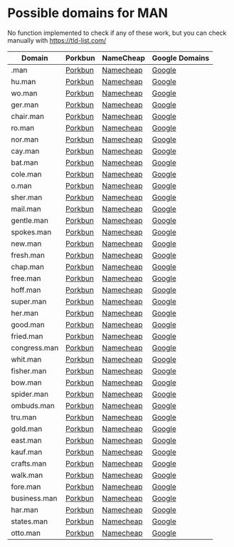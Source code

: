 # Possible domains for MAN

No function implemented to check if any of these work, but you can check manually with https://tld-list.com/

| Domain | Porkbun | NameCheap | Google Domains |
|---|---|---|---|
| .man | [Porkbun](https://porkbun.com/checkout/search?prb=e814663da1&tlds=&idnLanguage=&search=search&q=.man) | [Namecheap](https://www.namecheap.com/domains/registration/results/?domain=.man) | [Google](https://domains.google.com/registrar/search?searchTerm=.man) |
| hu.man | [Porkbun](https://porkbun.com/checkout/search?prb=e814663da1&tlds=&idnLanguage=&search=search&q=hu.man) | [Namecheap](https://www.namecheap.com/domains/registration/results/?domain=hu.man) | [Google](https://domains.google.com/registrar/search?searchTerm=hu.man) |
| wo.man | [Porkbun](https://porkbun.com/checkout/search?prb=e814663da1&tlds=&idnLanguage=&search=search&q=wo.man) | [Namecheap](https://www.namecheap.com/domains/registration/results/?domain=wo.man) | [Google](https://domains.google.com/registrar/search?searchTerm=wo.man) |
| ger.man | [Porkbun](https://porkbun.com/checkout/search?prb=e814663da1&tlds=&idnLanguage=&search=search&q=ger.man) | [Namecheap](https://www.namecheap.com/domains/registration/results/?domain=ger.man) | [Google](https://domains.google.com/registrar/search?searchTerm=ger.man) |
| chair.man | [Porkbun](https://porkbun.com/checkout/search?prb=e814663da1&tlds=&idnLanguage=&search=search&q=chair.man) | [Namecheap](https://www.namecheap.com/domains/registration/results/?domain=chair.man) | [Google](https://domains.google.com/registrar/search?searchTerm=chair.man) |
| ro.man | [Porkbun](https://porkbun.com/checkout/search?prb=e814663da1&tlds=&idnLanguage=&search=search&q=ro.man) | [Namecheap](https://www.namecheap.com/domains/registration/results/?domain=ro.man) | [Google](https://domains.google.com/registrar/search?searchTerm=ro.man) |
| nor.man | [Porkbun](https://porkbun.com/checkout/search?prb=e814663da1&tlds=&idnLanguage=&search=search&q=nor.man) | [Namecheap](https://www.namecheap.com/domains/registration/results/?domain=nor.man) | [Google](https://domains.google.com/registrar/search?searchTerm=nor.man) |
| cay.man | [Porkbun](https://porkbun.com/checkout/search?prb=e814663da1&tlds=&idnLanguage=&search=search&q=cay.man) | [Namecheap](https://www.namecheap.com/domains/registration/results/?domain=cay.man) | [Google](https://domains.google.com/registrar/search?searchTerm=cay.man) |
| bat.man | [Porkbun](https://porkbun.com/checkout/search?prb=e814663da1&tlds=&idnLanguage=&search=search&q=bat.man) | [Namecheap](https://www.namecheap.com/domains/registration/results/?domain=bat.man) | [Google](https://domains.google.com/registrar/search?searchTerm=bat.man) |
| cole.man | [Porkbun](https://porkbun.com/checkout/search?prb=e814663da1&tlds=&idnLanguage=&search=search&q=cole.man) | [Namecheap](https://www.namecheap.com/domains/registration/results/?domain=cole.man) | [Google](https://domains.google.com/registrar/search?searchTerm=cole.man) |
| o.man | [Porkbun](https://porkbun.com/checkout/search?prb=e814663da1&tlds=&idnLanguage=&search=search&q=o.man) | [Namecheap](https://www.namecheap.com/domains/registration/results/?domain=o.man) | [Google](https://domains.google.com/registrar/search?searchTerm=o.man) |
| sher.man | [Porkbun](https://porkbun.com/checkout/search?prb=e814663da1&tlds=&idnLanguage=&search=search&q=sher.man) | [Namecheap](https://www.namecheap.com/domains/registration/results/?domain=sher.man) | [Google](https://domains.google.com/registrar/search?searchTerm=sher.man) |
| mail.man | [Porkbun](https://porkbun.com/checkout/search?prb=e814663da1&tlds=&idnLanguage=&search=search&q=mail.man) | [Namecheap](https://www.namecheap.com/domains/registration/results/?domain=mail.man) | [Google](https://domains.google.com/registrar/search?searchTerm=mail.man) |
| gentle.man | [Porkbun](https://porkbun.com/checkout/search?prb=e814663da1&tlds=&idnLanguage=&search=search&q=gentle.man) | [Namecheap](https://www.namecheap.com/domains/registration/results/?domain=gentle.man) | [Google](https://domains.google.com/registrar/search?searchTerm=gentle.man) |
| spokes.man | [Porkbun](https://porkbun.com/checkout/search?prb=e814663da1&tlds=&idnLanguage=&search=search&q=spokes.man) | [Namecheap](https://www.namecheap.com/domains/registration/results/?domain=spokes.man) | [Google](https://domains.google.com/registrar/search?searchTerm=spokes.man) |
| new.man | [Porkbun](https://porkbun.com/checkout/search?prb=e814663da1&tlds=&idnLanguage=&search=search&q=new.man) | [Namecheap](https://www.namecheap.com/domains/registration/results/?domain=new.man) | [Google](https://domains.google.com/registrar/search?searchTerm=new.man) |
| fresh.man | [Porkbun](https://porkbun.com/checkout/search?prb=e814663da1&tlds=&idnLanguage=&search=search&q=fresh.man) | [Namecheap](https://www.namecheap.com/domains/registration/results/?domain=fresh.man) | [Google](https://domains.google.com/registrar/search?searchTerm=fresh.man) |
| chap.man | [Porkbun](https://porkbun.com/checkout/search?prb=e814663da1&tlds=&idnLanguage=&search=search&q=chap.man) | [Namecheap](https://www.namecheap.com/domains/registration/results/?domain=chap.man) | [Google](https://domains.google.com/registrar/search?searchTerm=chap.man) |
| free.man | [Porkbun](https://porkbun.com/checkout/search?prb=e814663da1&tlds=&idnLanguage=&search=search&q=free.man) | [Namecheap](https://www.namecheap.com/domains/registration/results/?domain=free.man) | [Google](https://domains.google.com/registrar/search?searchTerm=free.man) |
| hoff.man | [Porkbun](https://porkbun.com/checkout/search?prb=e814663da1&tlds=&idnLanguage=&search=search&q=hoff.man) | [Namecheap](https://www.namecheap.com/domains/registration/results/?domain=hoff.man) | [Google](https://domains.google.com/registrar/search?searchTerm=hoff.man) |
| super.man | [Porkbun](https://porkbun.com/checkout/search?prb=e814663da1&tlds=&idnLanguage=&search=search&q=super.man) | [Namecheap](https://www.namecheap.com/domains/registration/results/?domain=super.man) | [Google](https://domains.google.com/registrar/search?searchTerm=super.man) |
| her.man | [Porkbun](https://porkbun.com/checkout/search?prb=e814663da1&tlds=&idnLanguage=&search=search&q=her.man) | [Namecheap](https://www.namecheap.com/domains/registration/results/?domain=her.man) | [Google](https://domains.google.com/registrar/search?searchTerm=her.man) |
| good.man | [Porkbun](https://porkbun.com/checkout/search?prb=e814663da1&tlds=&idnLanguage=&search=search&q=good.man) | [Namecheap](https://www.namecheap.com/domains/registration/results/?domain=good.man) | [Google](https://domains.google.com/registrar/search?searchTerm=good.man) |
| fried.man | [Porkbun](https://porkbun.com/checkout/search?prb=e814663da1&tlds=&idnLanguage=&search=search&q=fried.man) | [Namecheap](https://www.namecheap.com/domains/registration/results/?domain=fried.man) | [Google](https://domains.google.com/registrar/search?searchTerm=fried.man) |
| congress.man | [Porkbun](https://porkbun.com/checkout/search?prb=e814663da1&tlds=&idnLanguage=&search=search&q=congress.man) | [Namecheap](https://www.namecheap.com/domains/registration/results/?domain=congress.man) | [Google](https://domains.google.com/registrar/search?searchTerm=congress.man) |
| whit.man | [Porkbun](https://porkbun.com/checkout/search?prb=e814663da1&tlds=&idnLanguage=&search=search&q=whit.man) | [Namecheap](https://www.namecheap.com/domains/registration/results/?domain=whit.man) | [Google](https://domains.google.com/registrar/search?searchTerm=whit.man) |
| fisher.man | [Porkbun](https://porkbun.com/checkout/search?prb=e814663da1&tlds=&idnLanguage=&search=search&q=fisher.man) | [Namecheap](https://www.namecheap.com/domains/registration/results/?domain=fisher.man) | [Google](https://domains.google.com/registrar/search?searchTerm=fisher.man) |
| bow.man | [Porkbun](https://porkbun.com/checkout/search?prb=e814663da1&tlds=&idnLanguage=&search=search&q=bow.man) | [Namecheap](https://www.namecheap.com/domains/registration/results/?domain=bow.man) | [Google](https://domains.google.com/registrar/search?searchTerm=bow.man) |
| spider.man | [Porkbun](https://porkbun.com/checkout/search?prb=e814663da1&tlds=&idnLanguage=&search=search&q=spider.man) | [Namecheap](https://www.namecheap.com/domains/registration/results/?domain=spider.man) | [Google](https://domains.google.com/registrar/search?searchTerm=spider.man) |
| ombuds.man | [Porkbun](https://porkbun.com/checkout/search?prb=e814663da1&tlds=&idnLanguage=&search=search&q=ombuds.man) | [Namecheap](https://www.namecheap.com/domains/registration/results/?domain=ombuds.man) | [Google](https://domains.google.com/registrar/search?searchTerm=ombuds.man) |
| tru.man | [Porkbun](https://porkbun.com/checkout/search?prb=e814663da1&tlds=&idnLanguage=&search=search&q=tru.man) | [Namecheap](https://www.namecheap.com/domains/registration/results/?domain=tru.man) | [Google](https://domains.google.com/registrar/search?searchTerm=tru.man) |
| gold.man | [Porkbun](https://porkbun.com/checkout/search?prb=e814663da1&tlds=&idnLanguage=&search=search&q=gold.man) | [Namecheap](https://www.namecheap.com/domains/registration/results/?domain=gold.man) | [Google](https://domains.google.com/registrar/search?searchTerm=gold.man) |
| east.man | [Porkbun](https://porkbun.com/checkout/search?prb=e814663da1&tlds=&idnLanguage=&search=search&q=east.man) | [Namecheap](https://www.namecheap.com/domains/registration/results/?domain=east.man) | [Google](https://domains.google.com/registrar/search?searchTerm=east.man) |
| kauf.man | [Porkbun](https://porkbun.com/checkout/search?prb=e814663da1&tlds=&idnLanguage=&search=search&q=kauf.man) | [Namecheap](https://www.namecheap.com/domains/registration/results/?domain=kauf.man) | [Google](https://domains.google.com/registrar/search?searchTerm=kauf.man) |
| crafts.man | [Porkbun](https://porkbun.com/checkout/search?prb=e814663da1&tlds=&idnLanguage=&search=search&q=crafts.man) | [Namecheap](https://www.namecheap.com/domains/registration/results/?domain=crafts.man) | [Google](https://domains.google.com/registrar/search?searchTerm=crafts.man) |
| walk.man | [Porkbun](https://porkbun.com/checkout/search?prb=e814663da1&tlds=&idnLanguage=&search=search&q=walk.man) | [Namecheap](https://www.namecheap.com/domains/registration/results/?domain=walk.man) | [Google](https://domains.google.com/registrar/search?searchTerm=walk.man) |
| fore.man | [Porkbun](https://porkbun.com/checkout/search?prb=e814663da1&tlds=&idnLanguage=&search=search&q=fore.man) | [Namecheap](https://www.namecheap.com/domains/registration/results/?domain=fore.man) | [Google](https://domains.google.com/registrar/search?searchTerm=fore.man) |
| business.man | [Porkbun](https://porkbun.com/checkout/search?prb=e814663da1&tlds=&idnLanguage=&search=search&q=business.man) | [Namecheap](https://www.namecheap.com/domains/registration/results/?domain=business.man) | [Google](https://domains.google.com/registrar/search?searchTerm=business.man) |
| har.man | [Porkbun](https://porkbun.com/checkout/search?prb=e814663da1&tlds=&idnLanguage=&search=search&q=har.man) | [Namecheap](https://www.namecheap.com/domains/registration/results/?domain=har.man) | [Google](https://domains.google.com/registrar/search?searchTerm=har.man) |
| states.man | [Porkbun](https://porkbun.com/checkout/search?prb=e814663da1&tlds=&idnLanguage=&search=search&q=states.man) | [Namecheap](https://www.namecheap.com/domains/registration/results/?domain=states.man) | [Google](https://domains.google.com/registrar/search?searchTerm=states.man) |
| otto.man | [Porkbun](https://porkbun.com/checkout/search?prb=e814663da1&tlds=&idnLanguage=&search=search&q=otto.man) | [Namecheap](https://www.namecheap.com/domains/registration/results/?domain=otto.man) | [Google](https://domains.google.com/registrar/search?searchTerm=otto.man) |
